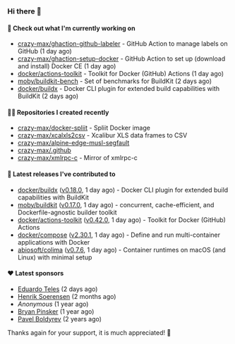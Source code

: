 ### Hi there 👋

#### 👷 Check out what I'm currently working on

- [crazy-max/ghaction-github-labeler](https://github.com/crazy-max/ghaction-github-labeler) - GitHub Action to manage labels on GitHub (1 day ago)
- [crazy-max/ghaction-setup-docker](https://github.com/crazy-max/ghaction-setup-docker) - GitHub Action to set up (download and install) Docker CE (1 day ago)
- [docker/actions-toolkit](https://github.com/docker/actions-toolkit) - Toolkit for Docker (GitHub) Actions (1 day ago)
- [moby/buildkit-bench](https://github.com/moby/buildkit-bench) - Set of benchmarks for BuildKit (2 days ago)
- [docker/buildx](https://github.com/docker/buildx) - Docker CLI plugin for extended build capabilities with BuildKit (2 days ago)

#### 👨‍💻 Repositories I created recently

- [crazy-max/docker-spliit](https://github.com/crazy-max/docker-spliit) - Spliit Docker image
- [crazy-max/xcalxls2csv](https://github.com/crazy-max/xcalxls2csv) - Xcalibur XLS data frames to CSV
- [crazy-max/alpine-edge-musl-segfault](https://github.com/crazy-max/alpine-edge-musl-segfault)
- [crazy-max/.github](https://github.com/crazy-max/.github)
- [crazy-max/xmlrpc-c](https://github.com/crazy-max/xmlrpc-c) - Mirror of xmlrpc-c

#### 🚀 Latest releases I've contributed to

- [docker/buildx](https://github.com/docker/buildx) ([v0.18.0](https://github.com/docker/buildx/releases/tag/v0.18.0), 1 day ago) - Docker CLI plugin for extended build capabilities with BuildKit
- [moby/buildkit](https://github.com/moby/buildkit) ([v0.17.0](https://github.com/moby/buildkit/releases/tag/v0.17.0), 1 day ago) - concurrent, cache-efficient, and Dockerfile-agnostic builder toolkit
- [docker/actions-toolkit](https://github.com/docker/actions-toolkit) ([v0.42.0](https://github.com/docker/actions-toolkit/releases/tag/v0.42.0), 1 day ago) - Toolkit for Docker (GitHub) Actions
- [docker/compose](https://github.com/docker/compose) ([v2.30.1](https://github.com/docker/compose/releases/tag/v2.30.1), 1 day ago) - Define and run multi-container applications with Docker
- [abiosoft/colima](https://github.com/abiosoft/colima) ([v0.7.6](https://github.com/abiosoft/colima/releases/tag/v0.7.6), 1 day ago) - Container runtimes on macOS (and Linux) with minimal setup

#### ❤️ Latest sponsors
- [Eduardo Teles](https://github.com/eduardoteles17) (2 days ago)
- [Henrik Soerensen](https://github.com/hsoerensen) (2 months ago)
- _Anonymous_ (1 year ago)
- [Bryan Pinsker](https://github.com/BryanPinsker) (1 year ago)
- [Pavel Boldyrev](https://github.com/bpg) (2 years ago)

Thanks again for your support, it is much appreciated! 🙏
